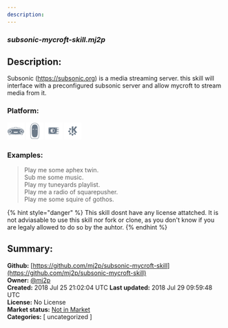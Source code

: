 ```yaml
---
description: 
---
```


### _subsonic-mycroft-skill.mj2p_  
## Description:  
Subsonic (https://subsonic.org) is a media streaming server. this skill will interface with a preconfigured subsonic server and allow mycroft to stream media from it.  
  
  
### Platform:  
 ![Mark I](../.gitbook/assets/mark-1-icon.png)  ![Mark II](../.gitbook/assets/mark-2-icon.png)  ![Picroft](../.gitbook/assets/picroft-icon.png)  ![plasmoid](../.gitbook/assets/kde.png)   
### Examples:  
> Play me some aphex twin.  
> Sub me some music.  
> Play my tuneyards playlist.  
> Play me a radio of squarepusher.  
> Play me some squire of gothos.  
  
{% hint style="danger" %}
This skill dosnt have any license attatched. It is not adviasable to use this skill nor fork or clone, as you don't know if you are legaly allowed to do so by the auhtor.
{% endhint %}
  
## Summary:  
**Github:** [https://github.com/mj2p/subsonic-mycroft-skill](https://github.com/mj2p/subsonic-mycroft-skill)  
**Owner:** [@mj2p](https://github.com/mj2p)  
**Created:** 2018 Jul 25 21:02:04 UTC  **Last updated:** 2018 Jul 29 09:59:48 UTC  
**License:** No License  
**Market status:** [Not in Market](https://market.mycroft.ai/skill/)  
**Categories:** [ uncategorized ]   
